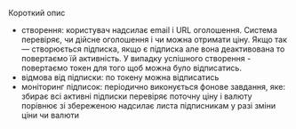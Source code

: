 Короткий опис
- створення: користувач надсилає email і URL оголошення. Система перевіряє, чи дійсне оголошення і чи можна отримати ціну.
  Якщо так — створюється підписка, якщо є підписка але вона деактивована то повертаємо їй активність. У випадку успішного створення - повертаємо токен для того щоб можна було відписатись.
- відмова від підписки: по токену можна відписатись
- моніторинг підписок: періодично  виконується фонове завдання, яке:
    збирає всі активні підписки
    перевіряє поточну ціну і валюту
    порівнює зі збереженою
    надсилає листа підписникам у разі зміни ціни чи валюти
